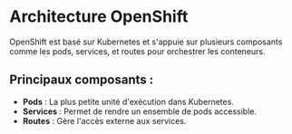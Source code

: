 # Architecture OpenShift

OpenShift est basé sur Kubernetes et s'appuie sur plusieurs composants comme les pods, services, et routes pour orchestrer les conteneurs.

## Principaux composants :
- **Pods** : La plus petite unité d'exécution dans Kubernetes.
- **Services** : Permet de rendre un ensemble de pods accessible.
- **Routes** : Gère l'accès externe aux services.

